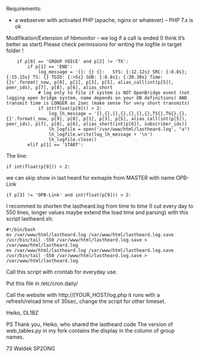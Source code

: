 Requirements:

- a webserver with activated PHP (apache, nginx or whatever) – PHP 7.x is ok

 

Modifikation/Extension of hbmonitor  – we log if a call is ended (I think it’s better as start) Please check permissions for writing the logfile in target folder !


        if p[0] == 'GROUP VOICE' and p[2] != 'TX':
            if p[1] == 'END':
                log_message = '{}: {} {}:   SYS: {:12.12s} SRC: {:8.8s}; {:15.15s} TS: {} TGID: {:>5s} SUB: {:8.8s}; {:30.30s} Time: {}s'.format(_now, p[0], p[1], p[3], p[5], alias_call(int(p[5]), peer_ids), p[7], p[8], p[6], alias_short
                # log only to file if system is NOT OpenBridge event (not logging open bridge system, name depends on your OB definitions) AND transmit time is LONGER as 2sec (make sense for very short transmits)
                if int(float(p[9])) > 2:
                    log_lh_message = '{},{},{},{},{},{},{},TS{},TG{},{},{}'.format(_now, p[9], p[0], p[1], p[3], p[5], alias_call(int(p[5]), peer_ids), p[7], p[8], p[6], alias_short(int(p[6]), subscriber_ids))
                    lh_logfile = open('/var/www/html/lastheard.log', "a")
                    lh_logfile.write(log_lh_message + '\n')
                    lh_logfile.close()
            elif p[1] == 'START':


The line: 

    if int(float(p[9])) > 2:

we can skip show in last heard for exmaple from MASTER with name OPB-Link

    if p[3] != 'OPB-Link' and int(float(p[9])) > 2:


I recommed to shorten the lastheard.log from time to time (I cut every day to 550 lines, longer values maybe extend the load time and parsing) with this script lastheard.sh:

    #!/bin/bash
    mv /var/www/html/lastheard.log /var/www/html/lastheard.log.save
    /usr/bin/tail -550 /var/www/html/lastheard.log.save > /var/www/html/lastheard.log
    mv /var/www/html/lastheard.log /var/www/html/lastheard.log.save
    /usr/bin/tail -550 /var/www/html/lastheard.log.save > /var/www/html/lastheard.log


Call this script with crontab for everyday use.

Put this file in /etc/cron.daily/


Call the website with http://[YOUR_HOST/log.php it runs with a refresh/reload time of 30sec, change the script for other timeset.


Heiko, DL1BZ


PS 
Thank you, Heiko, who shared the lastheard code
The version of web_tables.py in my fork contains the display in the column of group names.

73 Waldek SP2ONG

